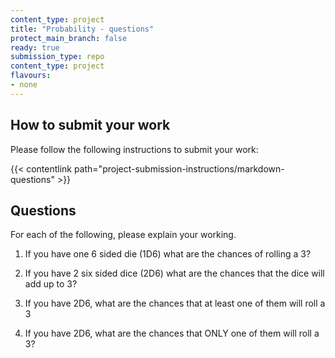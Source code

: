 ```yaml
---
content_type: project
title: "Probability - questions"
protect_main_branch: false
ready: true
submission_type: repo
content_type: project
flavours:
- none
---
```


## How to submit your work

Please follow the following instructions to submit your work:

{{< contentlink path="project-submission-instructions/markdown-questions" >}}

## Questions

For each of the following, please explain your working.

1. If you have one 6 sided die (1D6) what are the chances of rolling a 3?

2. If you have 2 six sided dice (2D6) what are the chances that the dice will add up to 3?

3. If you have 2D6, what are the chances that at least one of them will roll a 3

4. If you have 2D6, what are the chances that ONLY one of them will roll a 3?